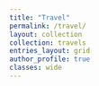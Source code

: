 ```yaml
---
title: "Travel"
permalink: /travel/
layout: collection
collection: travels
entries_layout: grid
author_profile: true
classes: wide
---
```


